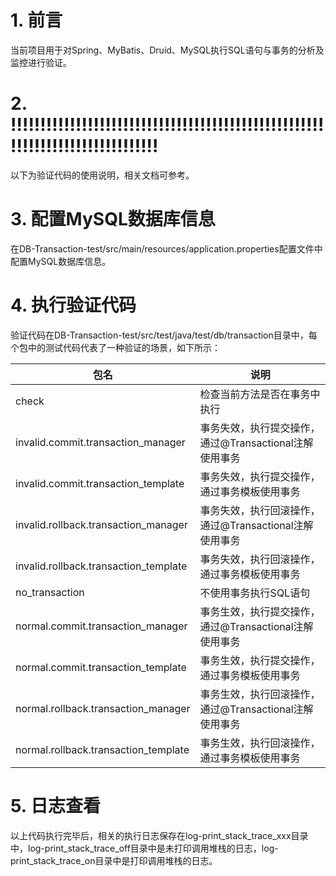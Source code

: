 # 1. 前言

当前项目用于对Spring、MyBatis、Druid、MySQL执行SQL语句与事务的分析及监控进行验证。

# 2. !!!!!!!!!!!!!!!!!!!!!!!!!!!!!!!!!!!!!!!!!!!!!!!!!!!!!!!!!!!!!!!!!!!!!!!!!!!!!!
以下为验证代码的使用说明，相关文档可参考[]()。

# 3. 配置MySQL数据库信息

在DB-Transaction-test/src/main/resources/application.properties配置文件中配置MySQL数据库信息。

# 4. 执行验证代码

验证代码在DB-Transaction-test/src/test/java/test/db/transaction目录中，每个包中的测试代码代表了一种验证的场景，如下所示：

|包名|说明|
|---|---|
|check|检查当前方法是否在事务中执行|
|invalid.commit.transaction_manager|事务失效，执行提交操作，通过@Transactional注解使用事务|
|invalid.commit.transaction_template|事务失效，执行提交操作，通过事务模板使用事务|
|invalid.rollback.transaction_manager|事务失效，执行回滚操作，通过@Transactional注解使用事务|
|invalid.rollback.transaction_template|事务失效，执行回滚操作，通过事务模板使用事务|
|no_transaction|不使用事务执行SQL语句|
|normal.commit.transaction_manager|事务生效，执行提交操作，通过@Transactional注解使用事务|
|normal.commit.transaction_template|事务生效，执行提交操作，通过事务模板使用事务|
|normal.rollback.transaction_manager|事务生效，执行回滚操作，通过@Transactional注解使用事务|
|normal.rollback.transaction_template|事务生效，执行回滚操作，通过事务模板使用事务|

# 5. 日志查看

以上代码执行完毕后，相关的执行日志保存在log-print_stack_trace_xxx目录中，log-print_stack_trace_off目录中是未打印调用堆栈的日志，log-print_stack_trace_on目录中是打印调用堆栈的日志。
